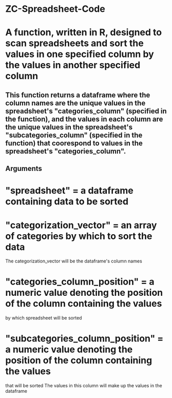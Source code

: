 # ZC-Spreadsheet-Code
# A function, written in R, designed to scan spreadsheets and sort the values in one specified column by the values in another specified column

## This function returns a dataframe where the column names are the unique values in the spreadsheet's "categories_column" (specified in the function), and the values in each column are the unique values in the spreadsheet's "subcategories_column" (specified in the function) that coorespond to values in the spreadsheet's "categories_column".

## Arguments

# "spreadsheet" = a dataframe containing data to be sorted
# "categorization_vector" = an array of categories by which to sort the data
   The categorization_vector will be the dataframe's column names 
# "categories_column_position" = a numeric value denoting the position of the column containing the values
   by which spreadsheet will be sorted
# "subcategories_column_position" = a numeric value denoting the position of the column containing the values
   that will be sorted 
   The values in this column will make up the values in the dataframe 
